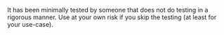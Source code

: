 It has been minimally tested by someone that does not do testing in a rigorous manner. Use at your own risk if you skip the testing (at least for your use-case).
